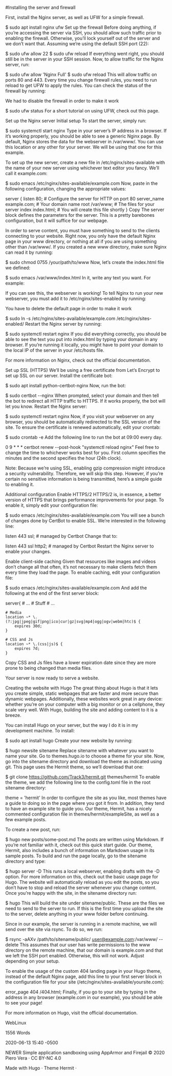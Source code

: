#Installing the server and firewall

First, install the Nginx server, as well as UFW for a simple firewall.

$ sudo apt install nginx ufw
Set up the firewall
Before doing anything, if you’re accessing the server via SSH, you should allow such traffic prior to enabling the firewall. Otherwise, you’ll lock yourself out of the server and we don’t want that. Assuming we’re using the default SSH port (22):

$ sudo ufw allow 22
$ sudo ufw reload
If everything went right, you should still be in the server in your SSH session. Now, to allow traffic for the Nginx server, run:

$ sudo ufw allow 'Nginx Full'
$ sudo ufw reload
This will allow traffic on ports 80 and 443. Every time you change firewall rules, you need to run reload to get UFW to apply the rules. You can check the status of the firewall by running:


We had to disable the firewall in order to make it work


$ sudo ufw status
For a short tutorial on using UFW, check out this page.

Set up the Nginx server
Initial setup
To start the server, simply run:

$ sudo systemctl start nginx
Type in your server’s IP address in a browser. If it’s working properly, you should be able to see a generic Nginx page. By default, Nginx stores the data for the webserver in /var/www/. You can use this location or any other for your server. We will be using that one for this example.

To set up the new server, create a new file in /etc/nginx/sites-available with the name of your new server using whichever text editor you fancy. We’ll call it example.com:

$ sudo emacs /etc/nginx/sites-available/example.com
Now, paste in the following configuration, changing the appropriate values:

server {
    listen 80; # Configure the server for HTTP on port 80
    server_name example.com; # Your domain name
    root /var/www; # The files for your server
    index index.html; # You will create this file shortly
}
Copy
The server block defines the parameters for the server. This is a pretty barebones configuration, but it will suffice for our webpage.

In order to serve content, you must have something to send to the clients connecting to your website. Right now, you only have the default Nginx page in your www directory, or nothing at all if you are using something other than /var/www/. If you created a new www directory, make sure Nginx can read it by running:

$ sudo chmod 0755 /your/path/to/www
Now, let’s create the index.html file we defined:

$ sudo emacs /var/www/index.html
In it, write any text you want. For example:

If you can see this, the webserver is working!
To tell Nginx to run your new webserver, you must add it to /etc/nginx/sites-enabled by running:

You have to delete the default page in order to make it work

$ sudo ln -s /etc/nginx/sites-available/example.com /etc/nginx/sites-enabled/
Restart the Nginx server by running:

$ sudo systemctl restart nginx
If you did everything correctly, you should be able to see the text you put into index.html by typing your domain in any browser. If you’re running it locally, you might have to point your domain to the local IP of the server in your /etc/hosts file.

For more information on Nginx, check out the official documentation.


Set up SSL (HTTPS)
We’ll be using a free certificate from Let’s Encrypt to set up SSL on our server. Install the certificate bot:

$ sudo apt install python-certbot-nginx
Now, run the bot:

$ sudo certbot --nginx
When prompted, select your domain and then tell the bot to redirect all HTTP traffic to HTTPS. If it works properly, the bot will let you know. Restart the Nginx server:

$ sudo systemctl restart nginx
Now, if you visit your webserver on any browser, you should be automatically redirected to the SSL version of the site. To ensure the certificate is renewed automatically, edit your crontab:

$ sudo crontab -e
Add the following line to run the bot at 09:00 every day.

0 9 * * * certbot renew --post-hook "systemctl reload nginx"
Feel free to change the time to whichever works best for you. First column specifies the minutes and the second specifies the hour (24h clock).

Note: Because we’re using SSL, enabling gzip compression might introduce a security vulnerability. Therefore, we will skip this step. However, if you’re certain no sensitive information is being transmitted, here’s a simple guide to enabling it.

Additional configuration
Enable HTTPS/2
HTTPS/2 is, in essence, a better version of HTTPS that brings performance improvements for your page. To enable it, simply edit your configuration file:

$ sudo emacs /etc/nginx/sites-available/example.com
You will see a bunch of changes done by CertBot to enable SSL. We’re interested in the following line:

listen 443 ssl; # managed by Certbot
Change that to:

listen 443 ssl http2; # managed by Certbot
Restart the Nginx server to enable your changes.

Enable client-side caching
Given that resources like images and videos don’t change all that often, it’s not necessary to make clients fetch them every time they load the page. To enable caching, edit your configuration file:

$ sudo emacs /etc/nginx/sites-available/example.com
And add the following at the end of the first server block:

server{
    # ...
    # Stuff
    # ...

    # Media
    location ~* \.(?:jpg|jpeg|gif|png|ico|cur|gz|svg|mp4|ogg|ogv|webm|htc)$ {
        expires 30d;
    }

    # CSS and Js
    location ~* \.(css|js)$ {
        expires 7d;
    }
Copy
CSS and Js files have a lower expiration date since they are more prone to being changed than media files.

Your server is now ready to serve a website.

Creating the website with Hugo
The great thing about Hugo is that it lets you create simple, static webpages that are faster and more secure than dynamic webpages. Additionally, these websites work great in any device: whether you’re on your computer with a big monitor or on a cellphone, they scale very well. With Hugo, building the site and adding content to it is a breeze.

You can install Hugo on your server, but the way I do it is in my development machine. To install:

$ sudo apt install hugo
Create your new website by running:

$ hugo newsite sitename
Replace sitename with whatever you want to name your site. Go to themes.hugo.io to choose a theme for your site. Now, go into the sitename directory and download the theme as indicated using git. This page uses the Hermit theme, so we’ll download that one:

$ git clone https://github.com/Track3/hermit.git themes/hermit
To enable the theme, we add the following line to the config.toml file in the root sitename directory:

theme = 'hermit'
In order to configure the site as you like, most themes have a guide to doing so in the page where you got it from. In addition, they tend to have an example site to guide you. Our theme, Hermit, has a nicely commented configuration file in themes/hermit/exampleSite, as well as a few example posts.

To create a new post, run:

$ hugo new posts/some-post.md
The posts are written using Markdown. If you’re not familiar with it, check out this quick start guide. Our theme, Hermit, also includes a bunch of information on Markdown usage in its sample posts. To build and run the page locally, go to the sitename directory and type:

$ hugo server -D
This runs a local webserver, enabling drafts with the -D option. For more information on this, check out the basic usage page for Hugo. The website will automatically reload as you edit the posts, so you don’t have to stop and reload the server whenever you change content. Once you’re happy with the site, in the sitename directory run:

$ hugo
This will build the site under sitename/public. These are the files we need to send to the server to run. If this is the first time you upload the site to the server, delete anything in your www folder before continuing.

Since in our example, the server is running in a remote machine, we will send over the site via rsync. To do so, we run:

$ rsync -aAXv /path/to/sitename/public/ user@example.com:/var/www/ --delete
This assumes that our user has write permissions to the www directory on the remote machine, that our domain is example.com and that we left the SSH port enabled. Otherwise, this will not work. Adjust depending on your setup.

To enable the usage of the custom 404 landing page in your Hugo theme, instead of the default Nginx page, add this line to your first server block in the configuration file for your site (/etc/nginx/sites-available/yoursite.com):

error_page 404 /404.html;
Finally, if you go to your site by typing in the address in any browser (example.com in our example), you should be able to see your page!

For more information on Hugo, visit the official documentation.

WebLinux

1556 Words

2020-06-13 15:40 -0500

 NEWER
Simple application sandboxing using AppArmor and Firejail
© 2020 Piero Vera · CC BY-NC 4.0

Made with Hugo · Theme Hermit · 
